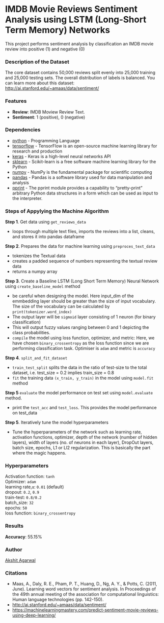 # IMDB Movie Reviews Sentiment Analysis using LSTM (Long-Short Term Memory) Networks
This project performs sentiment analysis by classification an IMDB movie review into positive (1) and negative (0)

### Description of the Dataset
The core dataset contains 50,000 reviews split evenly into 25,000 training and 25,000 testing sets. 
The overall distribution of labels is balanced. You can learn more about this dataset: http://ai.stanford.edu/~amaas/data/sentiment/

### Features
- **Review**: IMDB Moview Review Text.
- **Sentiment**: 1 (positive), 0 (negative)

### Dependencies
* [python](https://www.python.org/) - Programming Language
* [tensorflow](https://www.tensorflow.org/) - TensorFlow is an open-source machine learning library for research and production
* [keras](https://keras.io/) - Keras is a high-level neural networks API
* [sklearn](http://scikit-learn.org/stable/documentation.html) - Scikit-learn is a free software machine learning library for the Python 
* [numpy](http://www.numpy.org/) - NumPy is the fundamental package for scientific computing
* [pandas](https://pandas.pydata.org/) - Pandas is a software library used for data manipulation and analysis
* [pprint](https://python.readthedocs.io/en/stable/library/pprint.html#module-pprint) - The pprint module provides a capability to “pretty-print” arbitrary Python data structures in a form which can be used as input to the interpreter.


### Steps of Appylying the Machine Algorithm
**Step 1**. Get data using `get_reviews_data` <br/>
 - loops through multiple text files, imports the reviews into a list, cleans, and stores it into pandas dataframe

**Step 2**. Prepares the data for machine learning using `preproces_text_data` <br/>
 - tokenizes the Textual data
 - creates a padded sequence of numbers representing the textual review data
 - returns a numpy array

**Step 3**. Create a Baseline LSTM (Long Short Term Memory) Neural Network using `create_baseline_model` method <br/>
 - be careful when designing the model. Here input_dim of the emmbedding layer should be greater than the size of input vocabulary.
    The size of the vocabulary can be calculated by `print(tokenizer.word_index)`
 - The output layer will be `sigmoid` layer consisting of 1 neuron (for binary classification) 
 - This will output fuzzy values ranging between 0 and 1 depicting the class probabilities.
 - `compile` the model using loss function, optimizer, and metric: Here, we have chosen `binary_crossentropy` as the loss function since we are performing classification task. Optimiser is `adam` and metric is `accuracy`
 
**Step 4**. `split_and_fit_dataset` <br/>
 - `train_test_split` splits the data in the ratio of test-size to the total dataset, i.e. test_size = 0.2 implies train_size = 0.8 
 - `fit` the training data `(x_train, y_train)` in the model using `model.fit` method 
 
**Step 5** `evaluate` the model performance on test set using `model.evaluate` method.
 - print the `test_acc` and `test_loss`. This provides the model performance on test_data
 
**Step 5**. Iteratively tune the model hyperparameters <br/>
 - Tune the hyperparameters of the network such as learning rate, activation functions, optimizer, depth of the network (number of hidden layers), width of layers (no. of neurons in each layer), DropOut layers, batch size, epochs, L1 or Ll2 regularization. This is basically the part where the magic happens.

### Hyperparameters
Activation function: `tanh`  
Optimizer: `adam`   
learning rate,`α`: `0.01` (default)  
dropout: `0.2`, `0.9`  
train-test: `0.8/0.2`  
batch_size: `32`  
epochs: `50`  
loss function: `binary_crossentropy`

### Results
**Accuracy**: 55.15%  

### Author
[Akshit Agarwal](https://www.linkedin.com/in/akshit-agarwal93/)

### Citations
 - Maas, A., Daly, R. E., Pham, P. T., Huang, D., Ng, A. Y., & Potts, C. (2011, June). Learning word vectors for sentiment analysis. In Proceedings of the 49th annual meeting of the association for computational linguistics: Human language technologies (pp. 142-150).
 - http://ai.stanford.edu/~amaas/data/sentiment/
 - https://machinelearningmastery.com/predict-sentiment-movie-reviews-using-deep-learning/
